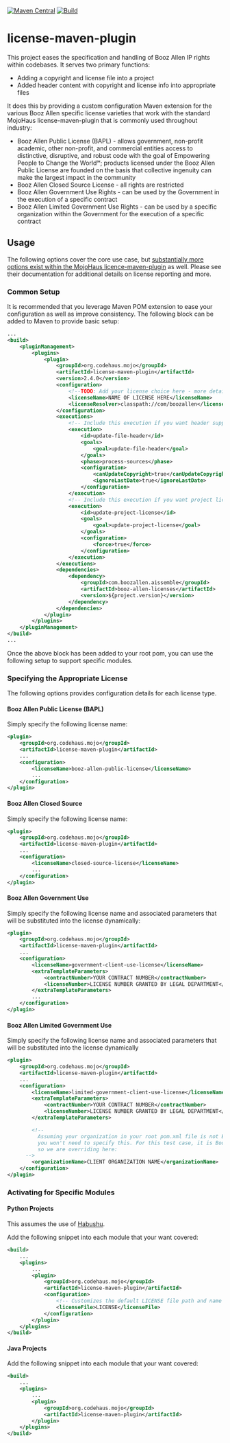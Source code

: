 [![Maven Central](https://img.shields.io/maven-central/v/com.boozallen.aissemble/booz-allen-maven-licenses.svg)](https://search.maven.org/#search%7Cgav%7C1%7Cg%3A%22com.boozallen.aissemble%22%20AND%20a%3A%22booz-allen-maven-licenses%22)
[![Build](https://github.com/boozallen/booz-allen-maven-licenses/actions/workflows/build.yaml/badge.svg)](https://github.com/boozallen/booz-allen-maven-licenses/actions/workflows/build.yaml)

# license-maven-plugin

This project eases the specification and handling of Booz Allen IP rights within codebases. It serves two primary
functions:

* Adding a copyright and license file into a project
* Added header content with copyright and license info into appropriate files

It does this by providing a custom configuration Maven extension for the various Booz Allen specific license varieties
that work with the standard
MojoHaus license-maven-plugin that is commonly used throughout industry:

* Booz Allen Public License (BAPL) - allows government, non-profit academic, other non-profit, and commercial entities
  access to distinctive,
  disruptive, and robust code with the goal of Empowering People to Change the World℠; products licensed under the Booz
  Allen Public License are
  founded on the basis that collective ingenuity can make the largest impact in the community
* Booz Allen Closed Source License - all rights are restricted
* Booz Allen Government Use Rights - can be used by the Government in the execution of a specific contract
* Booz Allen Limited Government Use Rights - can be used by a specific organization within the Government for the
  execution of a specific contract

## Usage

The following options cover the core use case,
but [substantially more options exist within the MojoHaus licence-maven-plugin](https://www.mojohaus.org/license-maven-plugin/)
as well. Please see their documentation for additional details on license reporting and more.

### Common Setup

It is recommended that you leverage Maven POM extension to ease your configuration as well as improve consistency. The
following block can be added to Maven
to provide basic setup:

```xml
...
<build>
    <pluginManagement>
        <plugins>
            <plugin>
                <groupId>org.codehaus.mojo</groupId>
                <artifactId>license-maven-plugin</artifactId>
                <version>2.4.0</version>
                <configuration>
                    <!--TODO: Add your license choice here - more details on each option below: -->
                    <licenseName>NAME OF LICENSE HERE</licenseName>
                    <licenseResolver>classpath://com/boozallen</licenseResolver>
                </configuration>
                <executions>
                    <!-- Include this execution if you want header support: -->
                    <execution>
                        <id>update-file-header</id>
                        <goals>
                            <goal>update-file-header</goal>
                        </goals>
                        <phase>process-sources</phase>
                        <configuration>
                            <canUpdateCopyright>true</canUpdateCopyright>
                            <ignoreLastDate>true</ignoreLastDate>
                        </configuration>
                    </execution>
                    <!-- Include this execution if you want project license file support: -->
                    <execution>
                        <id>update-project-license</id>
                        <goals>
                            <goal>update-project-license</goal>
                        </goals>
                        <configuration>
                            <force>true</force>
                        </configuration>
                    </execution>
                </executions>
                <dependencies>
                    <dependency>
                        <groupId>com.boozallen.aissemble</groupId>
                        <artifactId>booz-allen-licenses</artifactId>
                        <version>${project.version}</version>
                    </dependency>
                </dependencies>
            </plugin>
        </plugins>
    </pluginManagement>
</build>
...
```

Once the above block has been added to your root pom, you can use the following setup to support specific modules.

### Specifying the Appropriate License

The following options provides configuration details for each license type.

#### Booz Allen Public License (BAPL)

Simply specify the following license name:

```xml
<plugin>
    <groupId>org.codehaus.mojo</groupId>
    <artifactId>license-maven-plugin</artifactId>
    ...
    <configuration>
        <licenseName>booz-allen-public-license</licenseName>
        ...
    </configuration>
</plugin>
```

#### Booz Allen Closed Source

Simply specify the following license name:

```xml
<plugin>
    <groupId>org.codehaus.mojo</groupId>
    <artifactId>license-maven-plugin</artifactId>
    ...
    <configuration>
        <licenseName>closed-source-license</licenseName>
        ...
    </configuration>
</plugin>
```

#### Booz Allen Government Use

Simply specify the following license name and associated parameters that will be substituted into the license
dynamically:

```xml
<plugin>
    <groupId>org.codehaus.mojo</groupId>
    <artifactId>license-maven-plugin</artifactId>
    ...
    <configuration>
        <licenseName>government-client-use-license</licenseName>
        <extraTemplateParameters>
            <contractNumber>YOUR CONTRACT NUMBER</contractNumber>
            <licenseNumber>LICENSE NUMBER GRANTED BY LEGAL DEPARTMENT</licenseNumber>
        </extraTemplateParameters>
        ...
    </configuration>
</plugin>
```

#### Booz Allen Limited Government Use

Simply specify the following license name and associated parameters that will be substituted into the license
dynamically

```xml
<plugin>
    <groupId>org.codehaus.mojo</groupId>
    <artifactId>license-maven-plugin</artifactId>
    ...
    <configuration>
        <licenseName>limited-government-client-use-license</licenseName>
        <extraTemplateParameters>
            <contractNumber>YOUR CONTRACT NUMBER</contractNumber>
            <licenseNumber>LICENSE NUMBER GRANTED BY LEGAL DEPARTMENT</licenseNumber>
        </extraTemplateParameters>

        <!-- 
          Assuming your organization in your root pom.xml file is not Booz Allen, 
          you won't need to specify this. For this test case, it is Booz Allen, 
          so we are overriding here: 
      -->
        <organizationName>CLIENT ORGANIZATION NAME</organizationName>
    </configuration>
</plugin>
```

### Activating for Specific Modules

#### Python Projects

This assumes the use of [Habushu](https://github.com/technologybrewery/habushu).

Add the following snippet into each module that your want covered:

```xml
<build>
    ...
    <plugins>
        ...
        <plugin>
            <groupId>org.codehaus.mojo</groupId>
            <artifactId>license-maven-plugin</artifactId>
            <configuration>
                <!-- Customizes the default LICENSE file path and name for Python standards: -->
                <licenseFile>LICENSE</licenseFile>
            </configuration>
        </plugin>
    </plugins>
</build>
```

#### Java Projects

Add the following snippet into each module that your want covered:

```xml
<build>
    ...
    <plugins>
        ...
        <plugin>
            <groupId>org.codehaus.mojo</groupId>
            <artifactId>license-maven-plugin</artifactId>
        </plugin>
    </plugins>
</build>
```